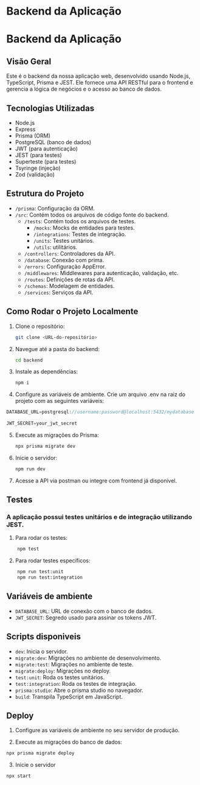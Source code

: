# Backend da Aplicação

# Backend da Aplicação

## Visão Geral
Este é o backend da nossa aplicação web, desenvolvido usando Node.js, TypeScript, Prisma e JEST. Ele fornece uma API RESTful para o frontend e gerencia a lógica de negócios e o acesso ao banco de dados.

## Tecnologias Utilizadas
- Node.js
- Express
- Prisma (ORM)
- PostgreSQL (banco de dados)
- JWT (para autenticação)
- JEST (para testes)
- Superteste (para testes)
- Tsyringe (injeção)
- Zod (validação)

## Estrutura do Projeto
- `/prisma`: Configuração da ORM.
- `/src`: Contém todos os arquivos de código fonte do backend.
  - `/tests`: Contém todos os arquivos de testes.
    - `/mocks`: Mocks de entidades para testes.
    - `/integrations`: Testes de integração.
    - `/units`: Testes unitários.
    - `/utils`: utilitários.
  - `/controllers`: Controladores da API.
  - `/database`: Conexão com prima.
  - `/errors`: Configuração AppError.
  - `/middlewares`: Middlewares para autenticação, validação, etc.
  - `/routes`: Definições de rotas da API.
  - `/schemas`: Modelagem de entidades.
  - `/services`: Serviços da API.

## Como Rodar o Projeto Localmente
1. Clone o repositório:
   ```bash
   git clone <URL-do-repositório>
   ```
2. Navegue até a pasta do backend:
   ```bash
   cd backend
   ```
3. Instale as dependências:
   ```bash
   npm i
   ```
4. Configure as variáveis de ambiente. Crie um arquivo .env na raiz do projeto com as seguintes variáveis:
```typescript
DATABASE_URL=postgresql://username:password@localhost:5432/mydatabase
    
JWT_SECRET=your_jwt_secret
```

5. Execute as migrações do Prisma:
   ```bash
   npx prisma migrate dev
   ```
5. Inicie o servidor: 
   ```bash
   npm run dev
   ```
7. Acesse a API via postman ou integre com frontend já disponivel.

## Testes

### A aplicação possui testes unitários e de integração utilizando JEST.

1. Para rodar os testes:
```bash
    npm test
```

2. Para rodar testes específicos:
```bash
    npm run test:unit
    npm run test:integration
```

## Variáveis de ambiente
- `DATABASE_URL`:  URL de conexão com o banco de dados.
- `JWT_SECRET`: Segredo usado para assinar os tokens JWT.

## Scripts disponiveis

- `dev`: Inicia o servidor.
- `migrate:dev`: Migrações no ambiente de desenvolvimento.
- `migrate:test`: Migrações no ambiente de teste.
- `migrate:deploy`: Migrações no deploy.
- `test:unit`: Roda os testes unitários.
- `test:integration`: Roda os testes de integração.
- `prisma:studio`: Abre o prisma studio no navegador.
- `build`: Transpila TypeScript em JavaScript.

## Deploy

1. Configure as variáveis de ambiente no seu servidor de produção.

2. Execute as migrações do banco de dados:
```bash
npx prisma migrate deploy
```

3. Inicie o servidor
```bash
npx start
```
